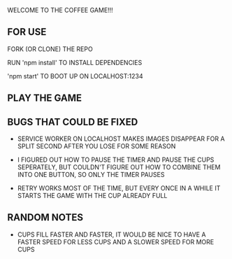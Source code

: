 WELCOME TO THE COFFEE GAME!!!



## FOR USE ##

FORK (OR CLONE) THE REPO

RUN 'npm install' TO INSTALL DEPENDENCIES

'npm start' TO BOOT UP ON LOCALHOST:1234



## PLAY THE GAME ##


## BUGS THAT COULD BE FIXED ##

- SERVICE WORKER ON LOCALHOST MAKES IMAGES DISAPPEAR FOR A SPLIT SECOND AFTER YOU LOSE FOR SOME REASON

- I FIGURED OUT HOW TO PAUSE THE TIMER AND PAUSE THE CUPS SEPERATELY, BUT COULDN'T FIGURE OUT HOW TO COMBINE THEM INTO ONE BUTTON, SO ONLY THE TIMER PAUSES

- RETRY WORKS MOST OF THE TIME, BUT EVERY ONCE IN A WHILE IT STARTS THE GAME WITH THE CUP ALREADY FULL


## RANDOM NOTES ##

- CUPS FILL FASTER AND FASTER, IT WOULD BE NICE TO HAVE A FASTER SPEED FOR LESS CUPS AND A SLOWER SPEED FOR MORE CUPS
